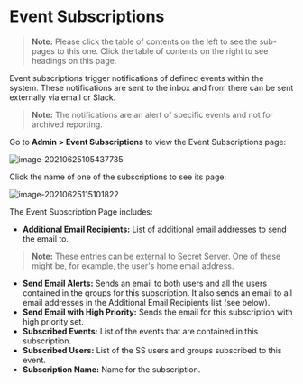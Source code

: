 [title]: # "Event Subscriptions"
[tags]: # "Event Subscription"
[priority]: #	"1000"

# Event Subscriptions

> **Note:** Please click the table of contents on the left to see the sub-pages to this one. Click the table of contents on the right to see headings on this page.

Event subscriptions trigger notifications of defined events within the system. These notifications are sent to the inbox and from there can be sent externally via email or Slack. 

> **Note:** The notifications are an alert of specific events and not for archived reporting.

Go to **Admin \> Event Subscriptions** to view the Event Subscriptions page:

![image-20210625105437735](./event-subscription-page/images/image-20210625105437735.png)

Click the name of one of the subscriptions to see its page:

![image-20210625115101822](./event-subscription-page/images/image-20210625115101822.png)

The Event Subscription Page includes:

- **Additional Email Recipients:** List of additional email addresses to send the email to.

> **Note:** These entries can be external to Secret Server. One of these might be, for example, the user's home email address.

- **Send Email Alerts:** Sends an email to both users and all the users contained in the groups for this subscription. It also sends an email to all email addresses in the Additional Email Recipients list (see below).
- **Send Email with High Priority:** Sends the email for this subscription with high priority set.
- **Subscribed Events:** List of the events that are contained in this subscription.
- **Subscribed Users:** List of the SS users and groups subscribed to this event.
- **Subscription Name:** Name for the subscription.
